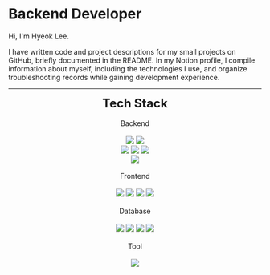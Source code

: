 # Backend Developer
Hi, I'm Hyeok Lee.

I have written code and project descriptions for my small projects on GitHub, briefly documented in the README. In my Notion profile, I compile information about myself, including the technologies I use, and organize troubleshooting records while gaining development experience.

-----------------------------

<div align="center">
	<strong style="font-size: 24px;">Tech Stack</strong>
</div>


<div align="center">
	<br>
	Backend
</div>
<div align="center">
	<br>
	<img src="https://img.shields.io/badge/python-3776AB?style=flat&logo=python&logoColor=white" />
	<img src="https://img.shields.io/badge/fastapi-009688?style=flat&logo=fastapi&logoColor=white" />
	<div></div>
	<img src="https://img.shields.io/badge/Java-007396?style=flat&logo=Java&logoColor=white" />
	<img src="https://img.shields.io/badge/spring-6DB33F?style=flat&logo=spring&logoColor=white" />
	<img src="https://img.shields.io/badge/springboot-6DB33F?style=flat&logo=springboot&logoColor=white" />
	<div></div>
	<img src="https://img.shields.io/badge/docker-2496ED?style=flat&logo=docker&logoColor=white" />
</div>

<div align="center">
	<br>
	Frontend
</div>
<div align="center">
	<br>
	<img src="https://img.shields.io/badge/javascript-F7DF1E?style=flat&logo=javascript&logoColor=white" />
	<img src="https://img.shields.io/badge/react-61DAFB?style=flat&logo=react&logoColor=white" />
	<img src="https://img.shields.io/badge/html5-E34F26?style=flat&logo=html5&logoColor=white" />
	<img src="https://img.shields.io/badge/css3-1572B6?style=flat&logo=css3t&logoColor=white" />
</div>

<div align="center">
	<br>
	Database
</div>
<div align="center">
	<br>
	<img src="https://img.shields.io/badge/postgresql-4169E1?style=flat&logo=postgresql&logoColor=white" />
	<img src="https://img.shields.io/badge/redis-DC382D?style=flat&logo=redis&logoColor=white" />
	<img src="https://img.shields.io/badge/oracle-F80000?style=flat&logo=oracle&logoColor=white" />
	<img src="https://img.shields.io/badge/mysql-4479A1?style=flat&logo=mysql&logoColor=white" />
</div>

<div align="center">
	<br>
	Tool
</div>
<div align="center">
	<br>
	<img src="https://img.shields.io/badge/visualstudio-5C2D91?style=flat&logo=visualstudio&logoColor=white" />
</div>
